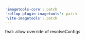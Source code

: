 ```yaml
---
'imagetools-core': patch
'rollup-plugin-imagetools': patch
'vite-imagetools': patch
---
```


feat: allow override of resolveConfigs
